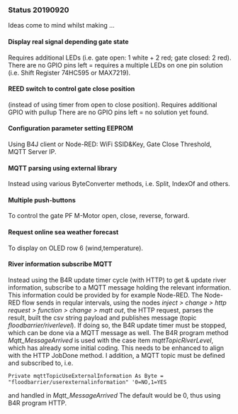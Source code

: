 ### Status 20190920

Ideas come to mind whilst making ...

#### Display real signal depending gate state
Requires additional LEDs (i.e. gate open: 1 white + 2 red; gate closed: 2 red).
There are no GPIO pins left = requires a multiple LEDs on one pin solution (i.e. Shift Register 74HC595 or MAX7219).

#### REED switch to control gate close position 
(instead of using timer from open to close position).
Requires additional GPIO with pullup There are no GPIO pins left = no solution yet found.

#### Configuration parameter setting EEPROM
Using B4J client or Node-RED: WiFi SSID&Key, Gate Close Threshold, MQTT Server IP.

#### MQTT parsing using external library
Instead using various ByteConverter methods, i.e. Split, IndexOf and others.

#### Multiple push-buttons
To control the gate PF M-Motor open, close, reverse, forward.

#### Request online sea weather forecast
To display on OLED row 6 (wind,temperature).

#### River information subscribe MQTT
Instead using the B4R update timer cycle (with HTTP) to get & update river information, subscribe to a MQTT message holding
the relevant information.
This information could be provided by for example Node-RED.
The Node-RED flow sends in reqular intervals, using the nodes _inject > change > http request > function > change > mqtt out_, the HTTP request, parses the result, built the csv string payload and publishes message (topic _floodbarrier/riverlevel_).
If doing so, the B4R update timer must be stopped, which can be done via a MQTT message as well.
The B4R program method _Mqtt_MessageArrived_ is used with the case item _mqttTopicRiverLevel_, which has already some initial coding.
This needs to be enhanced to align with the HTTP JobDone method.
I addition, a MQTT topic must be defined and subscribed to, i.e.

    Private mqttTopicUseExternalInformation As Byte = "floodbarrier/userexternalinformation" '0=NO,1=YES
and handled in _Mqtt_MessageArrived_
The default would be 0, thus using B4R program HTTP.
